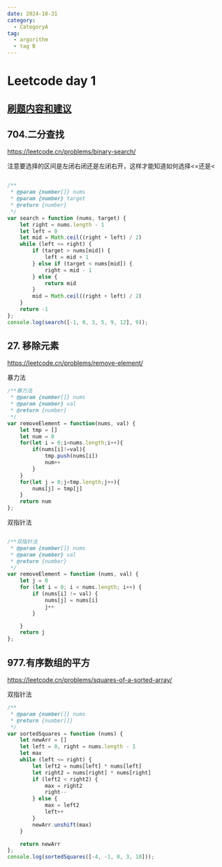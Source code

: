 ```yaml
---
date: 2024-10-31
category:
  - CategoryA
tag:
  - argorithm
  - tag B
---
```


# Leetcode day 1
## [刷题内容和建议](https://docs.qq.com/doc/DUG9UR2ZUc3BjRUdY)

## 704.二分查找
<https://leetcode.cn/problems/binary-search/>


注意要选择的区间是左闭右闭还是左闭右开，这样才能知道如何选择<=还是<
```javascript

/**
 * @param {number[]} nums
 * @param {number} target
 * @return {number}
 */
var search = function (nums, target) {
    let right = nums.length - 1
    let left = 0
    let mid = Math.ceil((right + left) / 2)
    while (left <= right) {
        if (target > nums[mid]) {
            left = mid + 1
        } else if (target < nums[mid]) {
            right = mid - 1
        } else {
            return mid
        }
        mid = Math.ceil((right + left) / 2)
    }
    return -1
};
console.log(search([-1, 0, 3, 5, 9, 12], 9));

```


## 27. 移除元素
<https://leetcode.cn/problems/remove-element/>

暴力法
```javascript
/**暴力法
 * @param {number[]} nums
 * @param {number} val
 * @return {number}
 */
var removeElement = function(nums, val) {
    let tmp = []
    let num = 0
    for(let i = 0;i<nums.length;i++){
        if(nums[i]!=val){
            tmp.push(nums[i])
            num++
        }
    }
    for(let j = 0;j<tmp.length;j++){
        nums[j] = tmp[j]
    }
    return num
};
```

双指针法
```javascript

/**双指针法
 * @param {number[]} nums
 * @param {number} val
 * @return {number}
 */
var removeElement = function (nums, val) {
    let j = 0
    for (let i = 0; i < nums.length; i++) {
        if (nums[i] != val) {
            nums[j] = nums[i]
            j++
        }

    }
    return j
};
```

## 977.有序数组的平方
<https://leetcode.cn/problems/squares-of-a-sorted-array/>

双指针法
```javascript
/**
 * @param {number[]} nums
 * @return {number[]}
 */
var sortedSquares = function (nums) {
    let newArr = []
    let left = 0, right = nums.length - 1
    let max
    while (left <= right) {
        let left2 = nums[left] * nums[left]
        let right2 = nums[right] * nums[right]
        if (left2 < right2) {
            max = right2
            right--
        } else {
            max = left2
            left++
        }
        newArr.unshift(max)
    }

    return newArr
};
console.log(sortedSquares([-4, -1, 0, 3, 10]));
```

